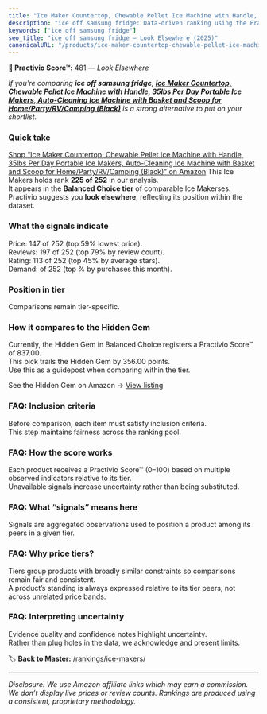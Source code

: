 ```yaml
---
title: "Ice Maker Countertop, Chewable Pellet Ice Machine with Handle, 35lbs Per Day Portable Ice Makers, Auto-Cleaning Ice Machine with Basket and Scoop for Home/Party/RV/Camping (Black)"
description: "ice off samsung fridge: Data-driven ranking using the Practivio Score™. Positioned by quality, value, demand, findability, momentum."
keywords: ["ice off samsung fridge"]
seo_title: "ice off samsung fridge — Look Elsewhere (2025)"
canonicalURL: "/products/ice-maker-countertop-chewable-pellet-ice-machine-with-handle-35lbs-per-day-portable-ice-makers-auto-cleaning-ice-machine-with-basket-and-scoop-for-homepartyrvcamping-black-B0FK4JY955/"
---
```


**🚫 Practivio Score™:** 481 — _Look Elsewhere_


*If you're comparing **ice off samsung fridge**, **[Ice Maker Countertop, Chewable Pellet Ice Machine with Handle, 35lbs Per Day Portable Ice Makers, Auto-Cleaning Ice Machine with Basket and Scoop for Home/Party/RV/Camping (Black)](https://www.amazon.com/dp/B0FK4JY955?tag=practivio-20)** is a strong alternative to put on your shortlist.*
### Quick take
[Shop “Ice Maker Countertop, Chewable Pellet Ice Machine with Handle, 35lbs Per Day Portable Ice Makers, Auto-Cleaning Ice Machine with Basket and Scoop for Home/Party/RV/Camping (Black)” on Amazon](https://www.amazon.com/dp/B0FK4JY955?tag=practivio-20)
This Ice Makers holds rank **225 of 252** in our analysis.  
It appears in the **Balanced Choice tier** of comparable Ice Makerses.  
Practivio suggests you **look elsewhere**, reflecting its position within the dataset.

### What the signals indicate
Price: 147 of 252 (top 59% lowest price).  
Reviews: 197 of 252 (top 79% by review count).  
Rating: 113 of 252 (top 45% by average stars).  
Demand:  of 252 (top % by purchases this month).

### Position in tier
Comparisons remain tier-specific.

### How it compares to the Hidden Gem
Currently, the Hidden Gem in Balanced Choice registers a Practivio Score™ of 837.00.  
This pick trails the Hidden Gem by 356.00 points.  
Use this as a guidepost when comparing within the tier.  

See the Hidden Gem on Amazon → [View listing](https://www.amazon.com/dp/B0C32SGKMJ?tag=practivio-20)

### FAQ: Inclusion criteria
Before comparison, each item must satisfy inclusion criteria.  
This step maintains fairness across the ranking pool.

### FAQ: How the score works
Each product receives a Practivio Score™ (0–100) based on multiple observed indicators relative to its tier.  
Unavailable signals increase uncertainty rather than being substituted.

### FAQ: What “signals” means here
Signals are aggregated observations used to position a product among its peers in a given tier.

### FAQ: Why price tiers?
Tiers group products with broadly similar constraints so comparisons remain fair and consistent.  
A product’s standing is always expressed relative to its tier peers, not across unrelated price bands.

### FAQ: Interpreting uncertainty
Evidence quality and confidence notes highlight uncertainty.  
Rather than plug holes in the data, we acknowledge and present limits.


🏷️ **Back to Master:** [/rankings/ice-makers/](/rankings/ice-makers/)

---
_Disclosure: We use Amazon affiliate links which may earn a commission. We don’t display live prices or review counts. Rankings are produced using a consistent, proprietary methodology._
